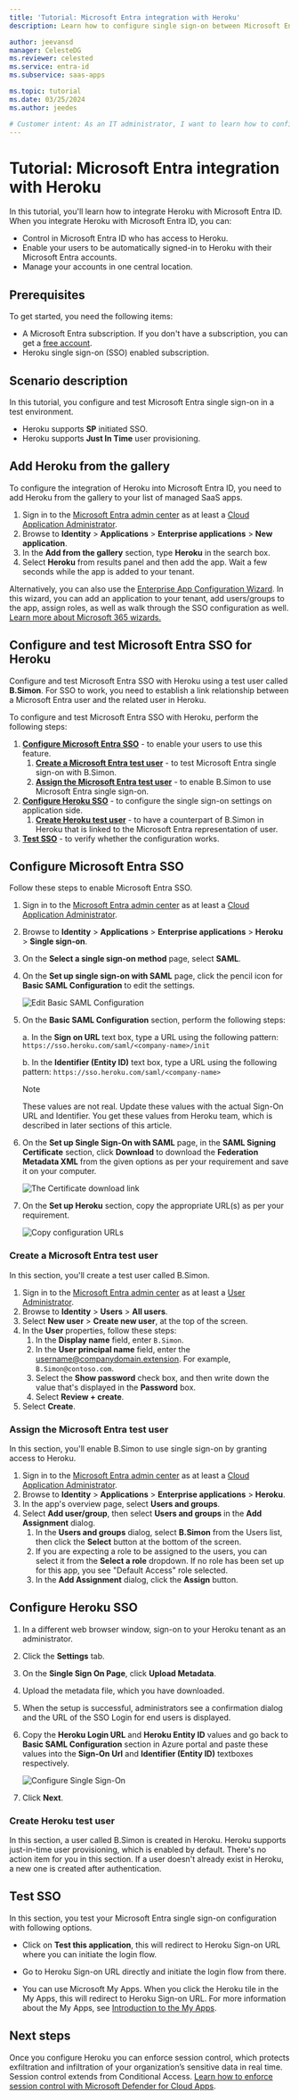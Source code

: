 ```yaml
---
title: 'Tutorial: Microsoft Entra integration with Heroku'
description: Learn how to configure single sign-on between Microsoft Entra ID and Heroku.

author: jeevansd
manager: CelesteDG
ms.reviewer: celested
ms.service: entra-id
ms.subservice: saas-apps

ms.topic: tutorial
ms.date: 03/25/2024
ms.author: jeedes

# Customer intent: As an IT administrator, I want to learn how to configure single sign-on between Microsoft Entra ID and Heroku so that I can control who has access to Heroku, enable automatic sign-in with Microsoft Entra accounts, and manage my accounts in one central location.
---
```

# Tutorial: Microsoft Entra integration with Heroku

In this tutorial, you'll learn how to integrate Heroku with Microsoft Entra ID. When you integrate Heroku with Microsoft Entra ID, you can:

* Control in Microsoft Entra ID who has access to Heroku.
* Enable your users to be automatically signed-in to Heroku with their Microsoft Entra accounts.
* Manage your accounts in one central location.

## Prerequisites

To get started, you need the following items:

* A Microsoft Entra subscription. If you don't have a subscription, you can get a [free account](https://azure.microsoft.com/free/).
* Heroku single sign-on (SSO) enabled subscription.

## Scenario description

In this tutorial, you configure and test Microsoft Entra single sign-on in a test environment.

* Heroku supports **SP** initiated SSO.
* Heroku supports **Just In Time** user provisioning.

## Add Heroku from the gallery

To configure the integration of Heroku into Microsoft Entra ID, you need to add Heroku from the gallery to your list of managed SaaS apps.

1. Sign in to the [Microsoft Entra admin center](https://entra.microsoft.com) as at least a [Cloud Application Administrator](~/identity/role-based-access-control/permissions-reference.md#cloud-application-administrator).
1. Browse to **Identity** > **Applications** > **Enterprise applications** > **New application**.
1. In the **Add from the gallery** section, type **Heroku** in the search box.
1. Select **Heroku** from results panel and then add the app. Wait a few seconds while the app is added to your tenant.

 Alternatively, you can also use the [Enterprise App Configuration Wizard](https://portal.office.com/AdminPortal/home?Q=Docs#/azureadappintegration). In this wizard, you can add an application to your tenant, add users/groups to the app, assign roles, as well as walk through the SSO configuration as well. [Learn more about Microsoft 365 wizards.](/microsoft-365/admin/misc/azure-ad-setup-guides)

<a name='configure-and-test-azure-ad-sso-for-heroku'></a>

## Configure and test Microsoft Entra SSO for Heroku

Configure and test Microsoft Entra SSO with Heroku using a test user called **B.Simon**. For SSO to work, you need to establish a link relationship between a Microsoft Entra user and the related user in Heroku.

To configure and test Microsoft Entra SSO with Heroku, perform the following steps:

1. **[Configure Microsoft Entra SSO](#configure-azure-ad-sso)** - to enable your users to use this feature.
    1. **[Create a Microsoft Entra test user](#create-an-azure-ad-test-user)** - to test Microsoft Entra single sign-on with B.Simon.
    1. **[Assign the Microsoft Entra test user](#assign-the-azure-ad-test-user)** - to enable B.Simon to use Microsoft Entra single sign-on.
1. **[Configure Heroku SSO](#configure-heroku-sso)** - to configure the single sign-on settings on application side.
    1. **[Create Heroku test user](#create-heroku-test-user)** - to have a counterpart of B.Simon in Heroku that is linked to the Microsoft Entra representation of user.
1. **[Test SSO](#test-sso)** - to verify whether the configuration works.

<a name='configure-azure-ad-sso'></a>

## Configure Microsoft Entra SSO

Follow these steps to enable Microsoft Entra SSO.

1. Sign in to the [Microsoft Entra admin center](https://entra.microsoft.com) as at least a [Cloud Application Administrator](~/identity/role-based-access-control/permissions-reference.md#cloud-application-administrator).
1. Browse to **Identity** > **Applications** > **Enterprise applications** > **Heroku** > **Single sign-on**.
1. On the **Select a single sign-on method** page, select **SAML**.
1. On the **Set up single sign-on with SAML** page, click the pencil icon for **Basic SAML Configuration** to edit the settings.

   ![Edit Basic SAML Configuration](common/edit-urls.png)

1. On the **Basic SAML Configuration** section, perform the following steps:

	a. In the **Sign on URL** text box, type a URL using the following pattern:
    `https://sso.heroku.com/saml/<company-name>/init`

    b. In the **Identifier (Entity ID)** text box, type a URL using the following pattern:
    `https://sso.heroku.com/saml/<company-name>`

	> [!NOTE]
	> These values are not real. Update these values with the actual Sign-On URL and Identifier. You get these values from Heroku team, which is described in later sections of this article.

1. On the **Set up Single Sign-On with SAML** page, in the **SAML Signing Certificate** section, click **Download** to download the **Federation Metadata XML** from the given options as per your requirement and save it on your computer.

	![The Certificate download link](common/metadataxml.png)

6. On the **Set up Heroku** section, copy the appropriate URL(s) as per your requirement.

	![Copy configuration URLs](common/copy-configuration-urls.png)

<a name='create-an-azure-ad-test-user'></a>

### Create a Microsoft Entra test user

In this section, you'll create a test user called B.Simon.

1. Sign in to the [Microsoft Entra admin center](https://entra.microsoft.com) as at least a [User Administrator](~/identity/role-based-access-control/permissions-reference.md#user-administrator).
1. Browse to **Identity** > **Users** > **All users**.
1. Select **New user** > **Create new user**, at the top of the screen.
1. In the **User** properties, follow these steps:
   1. In the **Display name** field, enter `B.Simon`.  
   1. In the **User principal name** field, enter the username@companydomain.extension. For example, `B.Simon@contoso.com`.
   1. Select the **Show password** check box, and then write down the value that's displayed in the **Password** box.
   1. Select **Review + create**.
1. Select **Create**.

<a name='assign-the-azure-ad-test-user'></a>

### Assign the Microsoft Entra test user

In this section, you'll enable B.Simon to use single sign-on by granting access to Heroku.

1. Sign in to the [Microsoft Entra admin center](https://entra.microsoft.com) as at least a [Cloud Application Administrator](~/identity/role-based-access-control/permissions-reference.md#cloud-application-administrator).
1. Browse to **Identity** > **Applications** > **Enterprise applications** > **Heroku**.
1. In the app's overview page, select **Users and groups**.
1. Select **Add user/group**, then select **Users and groups** in the **Add Assignment** dialog.
   1. In the **Users and groups** dialog, select **B.Simon** from the Users list, then click the **Select** button at the bottom of the screen.
   1. If you are expecting a role to be assigned to the users, you can select it from the **Select a role** dropdown. If no role has been set up for this app, you see "Default Access" role selected.
   1. In the **Add Assignment** dialog, click the **Assign** button.

## Configure Heroku SSO

1. In a different web browser window, sign-on to your Heroku tenant as an administrator.

2. Click the **Settings** tab.

3. On the **Single Sign On Page**, click **Upload Metadata**.

4. Upload the metadata file, which you have downloaded.

5. When the setup is successful, administrators see a confirmation dialog and the URL of the SSO Login for end users is displayed.

6. Copy the **Heroku Login URL** and **Heroku Entity ID** values and go back to **Basic SAML Configuration** section in Azure portal and paste these values into the **Sign-On Url** and **Identifier (Entity ID)** textboxes respectively.

	![Configure Single Sign-On](./media/heroku-tutorial/single-sign-on.png)

7. Click **Next**.

### Create Heroku test user

In this section, a user called B.Simon is created in Heroku. Heroku supports just-in-time user provisioning, which is enabled by default. There's no action item for you in this section. If a user doesn't already exist in Heroku, a new one is created after authentication.

## Test SSO

In this section, you test your Microsoft Entra single sign-on configuration with following options. 

* Click on **Test this application**, this will redirect to Heroku Sign-on URL where you can initiate the login flow. 

* Go to Heroku Sign-on URL directly and initiate the login flow from there.

* You can use Microsoft My Apps. When you click the Heroku tile in the My Apps, this will redirect to Heroku Sign-on URL. For more information about the My Apps, see [Introduction to the My Apps](https://support.microsoft.com/account-billing/sign-in-and-start-apps-from-the-my-apps-portal-2f3b1bae-0e5a-4a86-a33e-876fbd2a4510).

## Next steps

Once you configure Heroku you can enforce session control, which protects exfiltration and infiltration of your organization’s sensitive data in real time. Session control extends from Conditional Access. [Learn how to enforce session control with Microsoft Defender for Cloud Apps](/cloud-app-security/proxy-deployment-any-app).
